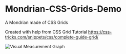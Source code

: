 # Mondrian-CSS-Grids-Demo
A Mondrian made of CSS Grids


Created with help from CSS Grid Tutorial
https://css-tricks.com/snippets/css/complete-guide-grid/

![Visual Measurement Graph](https://github.com/eetom/Mondrian-CSS-Grids-Demo/Visual-Measurements.png?raw=true "Visual Measurements")
